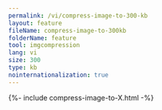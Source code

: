 ```yaml
---
permalink: /vi/compress-image-to-300-kb
layout: feature
fileName: compress-image-to-300kb
folderName: feature
tool: imgcompression
lang: vi
size: 300
type: kb
nointernationalization: true
---
```

{%- include compress-image-to-X.html -%}
      
